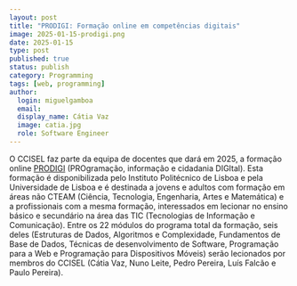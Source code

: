 ```yaml
---
layout: post
title: "PRODIGI: Formação online em competências digitais"
image: 2025-01-15-prodigi.png
date: 2025-01-15
type: post
published: true
status: publish
category: Programming
tags: [web, programming]
author:
  login: miguelgamboa
  email: 
  display_name: Cátia Vaz
  image: catia.jpg
  role: Software Engineer
---
```


O CCISEL faz parte da equipa de docentes que dará em 2025, a formação
online [PRODIGI](https://prodigi.pt) (PROgramação, informação e cidadania DIGItal).
Esta formação é
disponibilizada pelo Instituto Politécnico de Lisboa e pela Universidade de
Lisboa e é destinada a jovens e adultos com formação em áreas não CTEAM
(Ciência, Tecnologia, Engenharia, Artes e Matemática) e a profissionais com a
mesma formação, interessados em lecionar no ensino básico e secundário na área
das TIC (Tecnologias de Informação e Comunicação). Entre os 22 módulos do
programa total da formação, seis deles (Estruturas de Dados, Algoritmos e
Complexidade, Fundamentos de Base de Dados, Técnicas de desenvolvimento de
Software, Programação para a Web e Programação para Dispositivos Móveis) serão
lecionados por membros do CCISEL (Cátia Vaz, Nuno Leite, Pedro Pereira, Luís
Falcão e Paulo Pereira).
